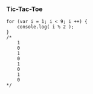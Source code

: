 ### Tic-Tac-Toe


```
for (var i = 1; i < 9; i ++) {
	console.log( i % 2 );
}
/*
	1
	0
	1
	0
	1
	0
	1
	0
*/
```